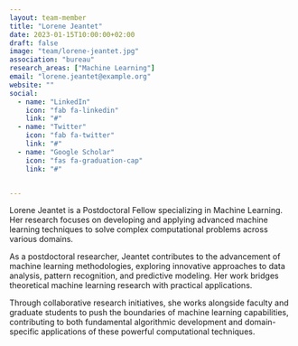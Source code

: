 ```yaml
---
layout: team-member
title: "Lorene Jeantet"
date: 2023-01-15T10:00:00+02:00
draft: false
image: "team/lorene-jeantet.jpg"
association: "bureau"
research_areas: ["Machine Learning"]
email: "lorene.jeantet@example.org"
website: ""
social:
  - name: "LinkedIn"
    icon: "fab fa-linkedin"
    link: "#"
  - name: "Twitter"
    icon: "fab fa-twitter"
    link: "#"
  - name: "Google Scholar"
    icon: "fas fa-graduation-cap"
    link: "#"


---
```


Lorene Jeantet is a Postdoctoral Fellow specializing in Machine Learning. Her research focuses on developing and applying advanced machine learning techniques to solve complex computational problems across various domains.

As a postdoctoral researcher, Jeantet contributes to the advancement of machine learning methodologies, exploring innovative approaches to data analysis, pattern recognition, and predictive modeling. Her work bridges theoretical machine learning research with practical applications.

Through collaborative research initiatives, she works alongside faculty and graduate students to push the boundaries of machine learning capabilities, contributing to both fundamental algorithmic development and domain-specific applications of these powerful computational techniques.

